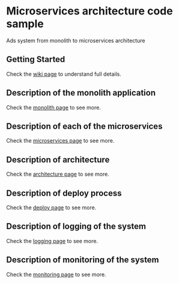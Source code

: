 
# Microservices architecture code sample

Ads system from monolith to microservices architecture

Getting Started
-----------------

Check the [wiki page](https://github.com/shalapa1ka/ruby-microservices-code-sample/wiki/Home) to understand full details.

Description of the monolith application
-----------------

Check the [monolith page](https://github.com/shalapa1ka/ruby-microservices-code-sample/wiki/Monolith-application) to see more.

Description of each of the microservices
-----------------

Check the [microservices page](https://github.com/shalapa1ka/ruby-microservices-code-sample/wiki/Microservices) to see more.

Description of architecture
-----------------

Check the [architecture page](https://github.com/shalapa1ka/ruby-microservices-code-sample/wiki/Architecture) to see more.


Description of deploy process
-----------------

Check the [deploy page](https://github.com/shalapa1ka/ruby-microservices-code-sample/wiki/Deploy) to see more.

Description of logging of the system
-----------------

Check the [logging page](https://github.com/shalapa1ka/ruby-microservices-code-sample/wiki/Logging) to see more.

Description of monitoring of the system
-----------------

Check the [monitoring page](https://github.com/shalapa1ka/ruby-microservices-code-sample/wiki/Monitoring) to see more.

